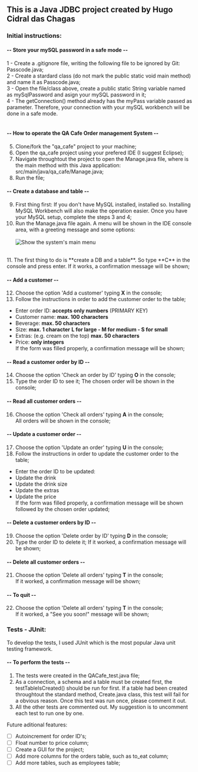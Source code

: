 ## This is a Java JDBC project created by Hugo Cidral das Chagas

### Initial instructions:

#### -- Store your mySQL password in a safe mode -- <br>
1 - Create a .gitignore file, writing the following file to be ignored by Git: Passcode.java; <br>
2 - Create a stardard class (do not mark the public static void main method) and name it as Passcode.java;  <br>
3 - Open the file/class above, create a public static String variable named as mySqlPassword and asign your mySQL password in it; <br>
4 - The getConnection() method already has the myPass variable passed as parameter. Therefore, your connection with your mySQL workbench will be done in a safe mode. <br><br>

#### -- How to operate the QA Cafe Order management System -- <br>
5. Clone/fork the "qa_cafe" project to your machine;<br>
6. Open the qa_cafe project using your prefered IDE (I suggest Eclipse);<br>
7. Navigate throughtout the project to open the Manage.java file, where is the main method with this Java application: src/main/java/qa_cafe/Manage.java;<br>
8. Run the file;<br>

#### -- Create a database and table --<br>
9. First thing first: If you don't have MySQL installed, installed so. Installing MySQL Workbench will also make the operation easier. Once you have your MySQL setup, complete the steps 3 and 4; <br>
10. Run the Manage.java file again. A menu will be shown in the IDE console area, with a greeting message and some options: <br><br>
![Show the system's main menu](https://i.ibb.co/1QjDKz0/Screenshot-2023-03-16-at-14-38-11.png)
<br>
11. The first thing to do is **create a DB and a table**. So type **C** in the console and press enter. If it works, a confirmation message will be shown; <br>

#### -- Add a customer --<br>
12. Choose the option 'Add a customer' typing **X** in the console; <br>
13. Follow the instructions in order to add the customer order to the table; <br>
* Enter order ID:   __accepts only numbers__  (PRIMARY KEY) <br>
* Customer name:   __max. 100 characters__  <br>
* Beverage:   __max. 50 characters__  <br>
* Size:   __max. 1 character__ **L for large - M for medium - S for small**  <br>
* Extras: (e.g. cream on the top)  __max. 50 characters__  <br>
* Price: __only integers__  <br>
If the form was filled properly, a confirmation message will be shown; <br>

#### -- Read a customer order by ID --<br>
14. Choose the option 'Check an order by ID' typing **O** in the console; <br>
15. Type the order ID to see it;
The chosen order will be shown in the console;

#### -- Read all customer orders --<br>
16. Choose the option 'Check all orders' typing **A** in the console; <br>
All orders will be shown in the console;

#### -- Update a customer order --<br>
17. Choose the option 'Update an order' typing **U** in the console; <br>
18. Follow the instructions in order to update the customer order to the table; <br>
* Enter the order ID to be updated: <br>
* Update the drink  <br>
* Update the drink size  <br>
* Update the extras  <br>
* Update the price  <br>
If the form was filled properly, a confirmation message will be shown followed by the chosen order updated; <br>

#### -- Delete a customer orders by ID --<br>
19. Choose the option 'Delete order by ID' typing **D** in the console; <br>
20. Type the order ID to delete it;
If it worked, a confirmation message will be shown; <br>

#### -- Delete all customer orders --<br>
21. Choose the option 'Delete all orders' typing **T** in the console; <br>
If it worked, a confirmation message will be shown; <br>

#### -- To quit --<br>
22. Choose the option 'Delete all orders' typing **T** in the console; <br>
If it worked, a "See you soon!" message will be shown; <br>


### Tests - JUnit:
To develop the tests, I used JUnit which is the most popular Java unit testing framework.

#### -- To perform the tests --<br>
1. The tests were created in the QACafe_test.java file;
2. As a connection, a schema and a table must be created first, the testTableIsCreated() should be run for first. If a table had been created throughtout the standard method, Create.java class, this test will fail for a obvious reason. Once this test was run once, please comment it out.
3. All the other tests are commented out. My suggestion is to uncomment each test to run one by one.



Future aditional features:
- [ ] Autoincrement for order ID's;
- [ ] Float number to price column;
- [ ] Create a GUI for the project;
- [ ] Add more columns for the orders table, such as to_eat column;
- [ ] Add more tables, such as employees table;

